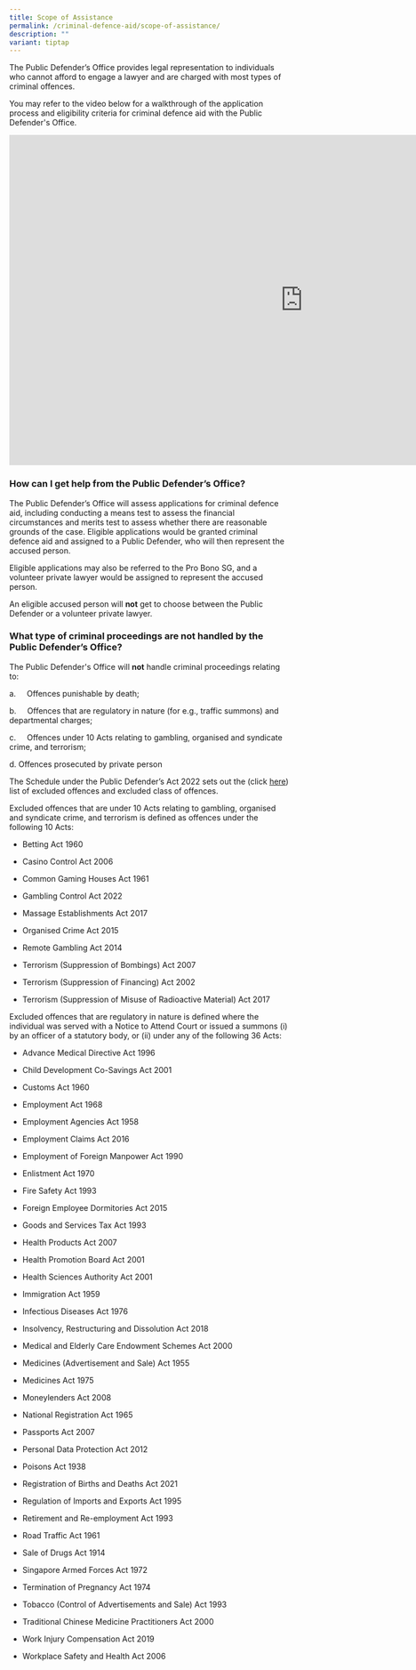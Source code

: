 ```yaml
---
title: Scope of Assistance
permalink: /criminal-defence-aid/scope-of-assistance/
description: ""
variant: tiptap
---
```

<p>The Public Defender’s Office provides legal representation to individuals
who cannot afford to engage a lawyer and are charged with most types of
criminal offences.</p>
<p>You may refer to the video below for a walkthrough of the application
process and eligibility criteria for criminal defence aid with the Public
Defender's Office.</p>
<p></p>
<div class="iframe-wrapper">
<iframe height="594" width="1056" allowfullscreen="true" frameborder="0" src="https://www.youtube.com/embed/Unl-ZzIhAVU"></iframe>
</div>
<p></p>
<h3>How can I get help from the Public Defender’s Office?</h3>
<p>The Public Defender’s Office will assess applications for criminal defence
aid, including conducting a means test to assess the financial circumstances
and merits test to assess whether there are reasonable grounds of the case.
Eligible applications would be granted criminal defence aid and assigned
to a Public Defender, who will then represent the accused person.</p>
<p>Eligible applications may also be referred to the Pro Bono SG, and a volunteer
private lawyer would be assigned to represent the accused person.</p>
<p>An eligible accused person will <strong>not</strong> get to choose between
the Public Defender or a volunteer private lawyer.</p>
<h3>What type of criminal proceedings are not handled by the Public Defender’s Office?</h3>
<p>The Public Defender's Office will <strong>not</strong> handle criminal proceedings
relating to:</p>
<p>a.&nbsp;&nbsp;&nbsp;&nbsp; Offences punishable by death;</p>
<p>b.&nbsp;&nbsp;&nbsp;&nbsp; Offences that are regulatory in nature (for
e.g., traffic summons) and departmental charges;</p>
<p>c.&nbsp;&nbsp;&nbsp;&nbsp; Offences under 10 Acts relating to gambling,
organised and syndicate crime, and terrorism;</p>
<p>d. Offences prosecuted by private person</p>
<p>The Schedule under the Public Defender’s Act 2022 sets out the (click
<a href="/files/Public%20Defenders%20Act%202022.pdf" rel="noopener noreferrer nofollow" target="_blank">here</a>) list of excluded offences and excluded class of offences.</p>
<p>Excluded offences that are under 10 Acts relating to gambling, organised
and syndicate crime, and terrorism is defined as offences under the following
10 Acts:</p>
<ul data-tight="true" class="tight">
<li>
<p>Betting Act 1960</p>
</li>
<li>
<p>Casino Control Act 2006</p>
</li>
<li>
<p>Common Gaming Houses Act 1961</p>
</li>
<li>
<p>Gambling Control Act 2022</p>
</li>
<li>
<p>Massage Establishments Act 2017</p>
</li>
<li>
<p>Organised Crime Act 2015</p>
</li>
<li>
<p>Remote Gambling Act 2014</p>
</li>
<li>
<p>Terrorism (Suppression of Bombings) Act 2007</p>
</li>
<li>
<p>Terrorism (Suppression of Financing) Act 2002</p>
</li>
<li>
<p>Terrorism (Suppression of Misuse of Radioactive Material) Act 2017</p>
</li>
</ul>
<p>Excluded offences that are regulatory in nature is defined where the individual
was served with a Notice to Attend Court or issued a summons (i) by an
officer of a statutory body, or (ii) under any of the following 36 Acts:</p>
<ul data-tight="true" class="tight">
<li>
<p>Advance Medical Directive Act 1996</p>
</li>
<li>
<p>Child Development Co-Savings Act 2001</p>
</li>
<li>
<p>Customs Act 1960</p>
</li>
<li>
<p>Employment Act 1968</p>
</li>
<li>
<p>Employment Agencies Act 1958</p>
</li>
<li>
<p>Employment Claims Act 2016</p>
</li>
<li>
<p>Employment of Foreign Manpower Act 1990</p>
</li>
<li>
<p>Enlistment Act 1970</p>
</li>
<li>
<p>Fire Safety Act 1993</p>
</li>
<li>
<p>Foreign Employee Dormitories Act 2015</p>
</li>
<li>
<p>Goods and Services Tax Act 1993</p>
</li>
<li>
<p>Health Products Act 2007</p>
</li>
<li>
<p>Health Promotion Board Act 2001</p>
</li>
<li>
<p>Health Sciences Authority Act 2001</p>
</li>
<li>
<p>Immigration Act 1959</p>
</li>
<li>
<p>Infectious Diseases Act 1976</p>
</li>
<li>
<p>Insolvency, Restructuring and Dissolution Act 2018</p>
</li>
<li>
<p>Medical and Elderly Care Endowment Schemes Act 2000</p>
</li>
<li>
<p>Medicines (Advertisement and Sale) Act 1955</p>
</li>
<li>
<p>Medicines Act 1975</p>
</li>
<li>
<p>Moneylenders Act 2008</p>
</li>
<li>
<p>National Registration Act 1965</p>
</li>
<li>
<p>Passports Act 2007</p>
</li>
<li>
<p>Personal Data Protection Act 2012</p>
</li>
<li>
<p>Poisons Act 1938</p>
</li>
<li>
<p>Registration of Births and Deaths Act 2021</p>
</li>
<li>
<p>Regulation of Imports and Exports Act 1995</p>
</li>
<li>
<p>Retirement and Re-employment Act 1993</p>
</li>
<li>
<p>Road Traffic Act 1961</p>
</li>
<li>
<p>Sale of Drugs Act 1914</p>
</li>
<li>
<p>Singapore Armed Forces Act 1972</p>
</li>
<li>
<p>Termination of Pregnancy Act 1974</p>
</li>
<li>
<p>Tobacco (Control of Advertisements and Sale) Act 1993</p>
</li>
<li>
<p>Traditional Chinese Medicine Practitioners Act 2000</p>
</li>
<li>
<p>Work Injury Compensation Act 2019</p>
</li>
<li>
<p>Workplace Safety and Health Act 2006</p>
</li>
</ul>
<p></p>